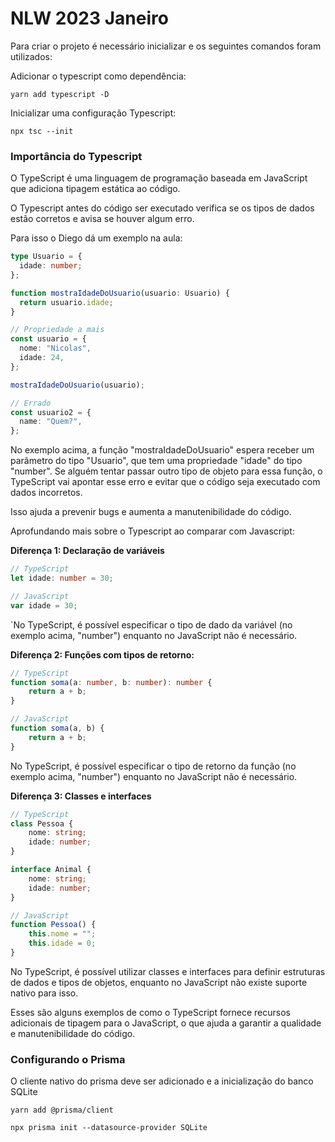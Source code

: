 # NLW 2023 Janeiro

Para criar o projeto é necessário inicializar e os seguintes comandos foram utilizados:

Adicionar o typescript como dependência:

```
yarn add typescript -D
```

Inicializar uma configuração Typescript:

```
npx tsc --init
```

### Importância do Typescript

O TypeScript é uma linguagem de programação baseada em JavaScript que
adiciona tipagem estática ao código.

O Typescript antes do código ser executado verifica se os tipos de dados estão corretos e avisa se houver algum erro.

Para isso o Diego dá um exemplo na aula:

```ts
type Usuario = {
  idade: number;
};

function mostraIdadeDoUsuario(usuario: Usuario) {
  return usuario.idade;
}

// Propriedade a mais
const usuario = {
  nome: "Nicolas",
  idade: 24,
};

mostraIdadeDoUsuario(usuario);

// Errado
const usuario2 = {
  name: "Quem?",
};
```

No exemplo acima, a função "mostraIdadeDoUsuario" espera receber um parâmetro do tipo "Usuario", que tem uma propriedade "idade" do tipo "number". Se alguém tentar passar outro tipo de objeto para essa função, o TypeScript vai apontar esse erro e evitar que o código seja executado com dados incorretos.

Isso ajuda a prevenir bugs e aumenta a manutenibilidade do código.

Aprofundando mais sobre o Typescript ao comparar com Javascript:

**Diferença 1: Declaração de variáveis**

```ts
// TypeScript
let idade: number = 30;

// JavaScript
var idade = 30;
```

`No TypeScript, é possível especificar o tipo de dado da variável (no exemplo acima, "number") enquanto no JavaScript não é necessário.

**Diferença 2: Funções com tipos de retorno:**

```ts
// TypeScript
function soma(a: number, b: number): number {
    return a + b;
}

// JavaScript
function soma(a, b) {
    return a + b;
}
```

No TypeScript, é possível especificar o tipo de retorno da função (no exemplo acima, "number") enquanto no JavaScript não é necessário.

**Diferença 3: Classes e interfaces**

```ts
// TypeScript
class Pessoa {
    nome: string;
    idade: number;
}

interface Animal {
    nome: string;
    idade: number;
}

// JavaScript
function Pessoa() {
    this.nome = "";
    this.idade = 0;
}
```

No TypeScript, é possível utilizar classes e interfaces para definir estruturas de dados e tipos de objetos, enquanto no JavaScript não existe suporte nativo para isso.

Esses são alguns exemplos de como o TypeScript fornece recursos adicionais de tipagem para o JavaScript, o que ajuda a garantir a qualidade e manutenibilidade do código.



### Configurando o Prisma

O cliente nativo do prisma deve ser adicionado e a inicialização do banco SQLite

```
yarn add @prisma/client
```

```
npx prisma init --datasource-provider SQLite
```
